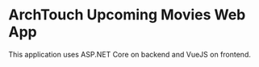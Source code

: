 # ArchTouch Upcoming Movies Web App

This application uses ASP.NET Core on backend and VueJS on frontend.
